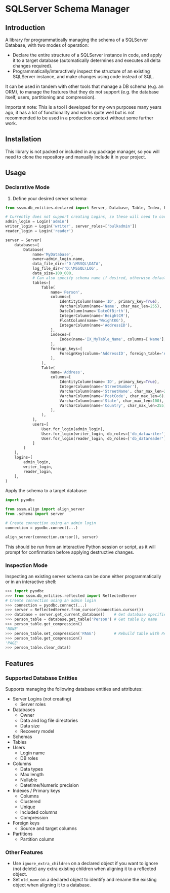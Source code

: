 # SQLServer Schema Manager


## Introduction

A library for programmatically managing the schema of a SQLServer Database, with two modes of operation:
* Declare the entire structure of a SQLServer instance in code, and apply it to a target database (automatically determines and executes all delta changes required).
* Programmatically/interactively inspect the structure of an existing SQLServer instance, and make changes using code instead of SQL.

It can be used in tandem with other tools that manage a DB schema (e.g. an ORM), to manage the features that they do not support (e.g. the database itself, users, partitioning and compression).

Important note: This is a tool I developed for my own purposes many years ago, it has a lot of functionality and works quite well but is not recommended to be used in a production context without some further work. 

## Installation

This library is not packed or included in any package manager, so you will need to clone the repository and manually include it in your project. 

## Usage

### Declarative Mode

1. Define your desired server schema:

```python
from sssm.db_entities.declared import Server, Database, Table, Index, ForeignKey, Login, IntegerColumn, VarcharColumn, DateColumn, IdentityColumn, FloatColumn, User

# Currently does not support creating Logins, so these will need to correspond to ones already existing on the server
admin_login = Login('admin')
writer_login = Login('writer', server_roles=['bulkadmin'])
reader_login = Login('reader')

server = Server(
    databases=[
        Database(
            name='MyDatabase',
            owner=admin_login.name,
            data_file_dir=r'D:\MSSQL\DATA',
            log_file_dir=r'D:\MSSQL\LOG',
            data_size=100_000,
            # Can also specify schema name if desired, otherwise default "db" is used
            tables=[
                Table(
                    name='Person',
                    columns=[
                        IdentityColumn(name='ID', primary_key=True),
                        VarcharColumn(name='Name', char_max_len=255),
                        DateColumn(name='DateOfBirth'),
                        IntegerColumn(name='HeightCM'),
                        FloatColumn(name='WeightKG'),
                        IntegerColumn(name='AddressID'),
                    ],
                    indexes=[
                        Index(name='IX_MyTable_Name', columns=['Name'], compression='PAGE'),
                    ],
                    foreign_keys=[
                        ForeignKey(column='AddressID', foreign_table='Address', foreign_column='ID'),
                    ],
                ),
                Table(
                    name='Address',
                    columns=[
                        IdentityColumn(name='ID', primary_key=True),
                        IntegerColumn(name='StreetNumber'),
                        VarcharColumn(name='StreetName', char_max_len=255),
                        VarcharColumn(name='PostCode', char_max_len=6),
                        VarcharColumn(name='State', char_max_len=100),
                        VarcharColumn(name='Country', char_max_len=255),
                    ],
                ),
            ],
            users=[
                User.for_login(admin_login),                    
                User.for_login(writer_login, db_roles=['db_datawriter']),   
                User.for_login(reader_login, db_roles=['db_datareader']),
            ]
        )
    ],
    logins=[
        admin_login,
        writer_login,
        reader_login,
    ],
)
```

Apply the schema to a target database:

```python
import pyodbc

from sssm.align import align_server
from .schema import server

# Create connection using an admin login
connection = pyodbc.connect(...)

align_server(connection.cursor(), server)
```

This should be run from an interactive Python session or script, as it will prompt for confirmation before applying destructive changes.

### Inspection Mode

Inspecting an existing server schema can be done either programmatically or in an interactive shell:

```python
>>> import pyodbc
>>> from sssm.db_entities.reflected import ReflectedServer
# Create connection using an admin login
>>> connection = pyodbc.connect(...)
>>> server = ReflectedServer.from_cursor(connection.cursor())
>>> database = server.get_current_database()    # Get database specified in connection
>>> person_table = database.get_table('Person') # Get table by name
>>> person_table.get_compression()
'NONE'
>>> person_table.set_compression('PAGE')        # Rebuild table with PAGE compression
>>> person_table.get_compression()
'PAGE'
>>> person_table.clear_data()

```

## Features

### Supported Database Entities

Supports managing the following database entities and attributes:
* Server Logins (not creating)
  * Server roles 
* Databases
  * Owner 
  * Data and log file directories
  * Data size
  * Recovery model
* Schemas
* Tables
* Users
  * Login name
  * DB roles
* Columns
  * Data types
  * Max length
  * Nullable
  * Datetime/Numeric precision
* Indexes / Primary keys
  * Columns
  * Clustered
  * Unique
  * Included columns
  * Compression
* Foreign keys
  * Source and target columns 
* Partitions
  * Partition column 

### Other Features

* Use `ignore_extra_children` on a declared object if you want to ignore (not delete) any extra existing children when aligning it to a reflected object.
* Set `old_name` on a declared object to identify and rename the existing object when aligning it to a database.
